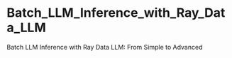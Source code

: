 # Batch_LLM_Inference_with_Ray_Data_LLM
Batch LLM Inference with Ray Data LLM: From Simple to Advanced
